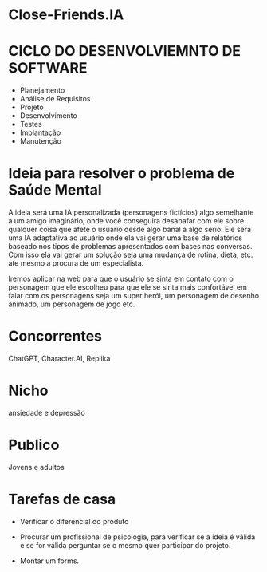 # Close-Friends.IA

# CICLO DO DESENVOLVIEMNTO DE SOFTWARE

- Planejamento
- Análise de Requisitos
- Projeto
- Desenvolvimento
- Testes
- Implantação
- Manutenção

# Ideia para resolver o problema de Saúde Mental 

A ideia será uma IA personalizada (personagens fictícios) algo semelhante a um amigo imaginário, onde você conseguira desabafar com ele sobre qualquer coisa que afete o usuário desde algo banal a algo serio. Ele será uma IA adaptativa ao usuário onde ela vai gerar uma base de relatórios baseado nos tipos de problemas apresentados com bases nas conversas. Com isso ela vai gerar um 
solução seja uma mudança de rotina, dieta, etc. ate mesmo a procura de um especialista.

Iremos aplicar na web para que o usuário se sinta em contato com o personagem que ele escolheu para que ele se sinta mais confortável em falar com os personagens seja um super herói,
um personagem de desenho animado, um  personagem de jogo etc.

# Concorrentes 
  ChatGPT, Character.AI, Replika 

# Nicho
ansiedade e depressão

# Publico
Jovens e adultos

# Tarefas de casa
  - Verificar o diferencial do produto
  
  - Procurar um profissional de psicologia, para verificar se a ideia é válida e se for válida perguntar se o mesmo quer participar do projeto.
  
  - Montar um forms.

